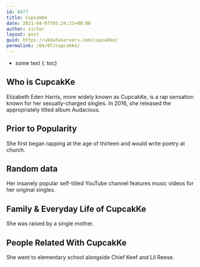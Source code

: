 ```yaml
---
id: 8477
title: CupcakKe
date: 2021-04-07T05:24:21+00:00
author: victor
layout: post
guid: https://ukdataservers.com/cupcakke/
permalink: /04/07/cupcakke/
---
```


* some text
{: toc}


## Who is CupcakKe



Elizabeth Eden Harris, more widely known as CupcakKe, is a rap sensation known for her sexually-charged singles. In 2016, she released the appropriately titled album Audacious.

                
                
                
## Prior to Popularity



She first began rapping at the age of thirteen and would write poetry at church.

                
                
                
## Random data



Her insanely popular self-titled YouTube channel features music videos for her original singles.

                
                
                
## Family & Everyday Life of CupcakKe



She was raised by a single mother. 

                
                
                
## People Related With CupcakKe



She went to elementary school alongside Chief Keef and Lil Reese.

                
              
            
          
          
          